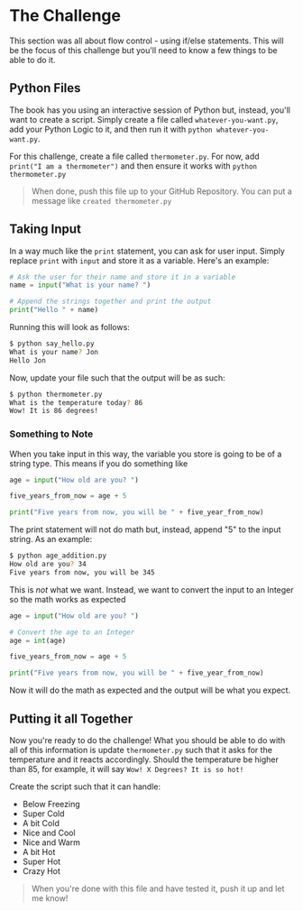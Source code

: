 # The Challenge

This section was all about flow control - using if/else statements. This will be the focus of this challenge but you'll need to know a few things to be able to do it. 

## Python Files

The book has you using an interactive session of Python but, instead, you'll want to create a script. Simply create a file called `whatever-you-want.py`, add your Python Logic to it, and then run it with `python whatever-you-want.py`. 

For this challenge, create a file called `thermometer.py`. For now, add `print("I am a thermometer")` and then ensure it works with `python thermometer.py`

> When done, push this file up to your GitHub Repository. You can put a message like `created thermometer.py`

## Taking Input

In a way much like the `print` statement, you can ask for user input. Simply replace `print` with `input` and store it as a variable. Here's an example:

```python
# Ask the user for their name and store it in a variable
name = input("What is your name? ")

# Append the strings together and print the output
print("Hello " + name)
```

Running this will look as follows:

```bash
$ python say_hello.py
What is your name? Jon
Hello Jon
```

Now, update your file such that the output will be as such:

```bash
$ python thermometer.py
What is the temperature today? 86
Wow! It is 86 degrees!
```

### Something to Note

When you take input in this way, the variable you store is going to be of a string type. This means if you do something like

```python
age = input("How old are you? ")

five_years_from_now = age + 5

print("Five years from now, you will be " + five_year_from_now)
```

The print statement will not do math but, instead, append "5" to the input string. As an example:

```bash
$ python age_addition.py
How old are you? 34
Five years from now, you will be 345
```

This is _not_ what we want. Instead, we want to convert the input to an Integer so the math works as expected

```python
age = input("How old are you? ")

# Convert the age to an Integer
age = int(age)

five_years_from_now = age + 5

print("Five years from now, you will be " + five_year_from_now)
```

Now it will do the math as expected and the output will be what you expect. 

## Putting it all Together

Now you're ready to do the challenge! What you should be able to do with all of this information is update `thermometer.py` such that it asks for the temperature and it reacts accordingly. Should the temperature be higher than 85, for example, it will say `Wow! X Degrees? It is so hot!` 

Create the script such that it can handle:

- Below Freezing
- Super Cold
- A bit Cold
- Nice and Cool
- Nice and Warm
- A bit Hot
- Super Hot
- Crazy Hot

> When you're done with this file and have tested it, push it up and let me know!
